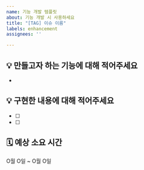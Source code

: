 ```yaml
---
name: 기능 개발 템플릿
about: 기능 개발 시 사용하세요
title: "[TAG] 이슈 이름"
labels: enhancement
assignees: ''

---
```


## 💡 만들고자 하는 기능에 대해 적어주세요
- 

##  💡 구현한 내용에 대해 적어주세요
- [ ]
- [ ]

## 🗓 예상 소요 시간
O월 O일 ~ O월 O일
